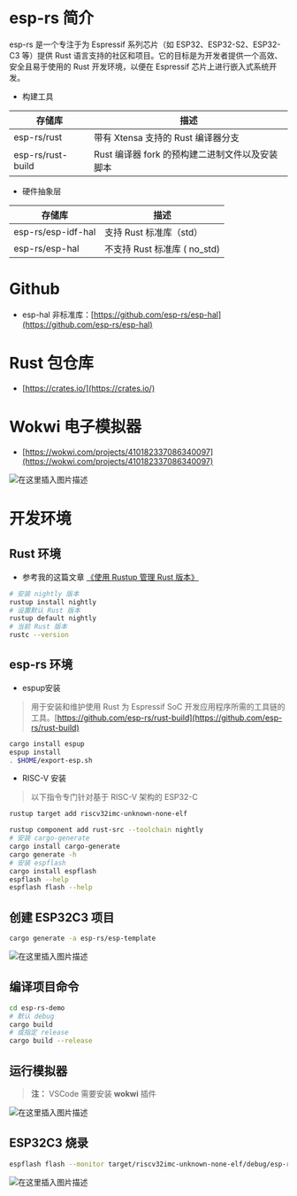 # esp-rs 简介
esp-rs 是一个专注于为 Espressif 系列芯片（如 ESP32、ESP32-S2、ESP32-C3 等）提供 Rust 语言支持的社区和项目。它的目标是为开发者提供一个高效、安全且易于使用的 Rust 开发环境，以便在 Espressif 芯片上进行嵌入式系统开发。

- 构建工具

| 存储库	| 描述|
-------- | -----
| esp-rs/rust	| 带有 Xtensa 支持的 Rust 编译器分支 |
| esp-rs/rust-build	| Rust 编译器 fork 的预构建二进制文件以及安装脚本 |

- 硬件抽象层

| 存储库 |	描述 |
-------- | -----
| esp-rs/esp-idf-hal	| 支持 Rust 标准库（std）|
| esp-rs/esp-hal	| 不支持 Rust 标准库 ( no_std)|

# Github
- esp-hal 非标准库：[https://github.com/esp-rs/esp-hal](https://github.com/esp-rs/esp-hal)

# Rust 包仓库
- [https://crates.io/](https://crates.io/)

# Wokwi 电子模拟器
- [https://wokwi.com/projects/410182337086340097](https://wokwi.com/projects/410182337086340097)

![在这里插入图片描述](https://i-blog.csdnimg.cn/direct/0b7c59457490453bba2bc363ed048539.png)

# 开发环境
## Rust 环境
- 参考我的这篇文章 [《使用 Rustup 管理 Rust 版本》](https://blog.csdn.net/weixin_42607526/article/details/140048375)

```bash
# 安装 nightly 版本
rustup install nightly
# 设置默认 Rust 版本
rustup default nightly
# 当前 Rust 版本
rustc --version
```

## esp-rs 环境
- espup安装

> 用于安装和维护使用 Rust 为 Espressif SoC 开发应用程序所需的工具链的工具。[https://github.com/esp-rs/rust-build](https://github.com/esp-rs/rust-build)

```bash
cargo install espup
espup install
. $HOME/export-esp.sh
```

- RISC-V 安装
> 以下指令专门针对基于 RISC-V 架构的 ESP32-C

```bash
rustup target add riscv32imc-unknown-none-elf
```

```bash
rustup component add rust-src --toolchain nightly
# 安装 cargo-generate
cargo install cargo-generate
cargo generate -h
# 安装 espflash
cargo install espflash
espflash --help
espflash flash --help
```

## 创建 ESP32C3 项目
```bash
cargo generate -a esp-rs/esp-template
```

![在这里插入图片描述](https://i-blog.csdnimg.cn/direct/48e1e26afb31449bb73de5a7c0f40d5d.png)

## 编译项目命令
```bash
cd esp-rs-demo
# 默认 debug
cargo build
# 或指定 release
cargo build --release
```

## 运行模拟器
> **注：** VSCode 需要安装 **wokwi** 插件

![在这里插入图片描述](https://i-blog.csdnimg.cn/direct/9a2f6a55588242878cf61c938bc25a42.png)
## ESP32C3 烧录
```bash
espflash flash --monitor target/riscv32imc-unknown-none-elf/debug/esp-rs-demo
```

![在这里插入图片描述](https://i-blog.csdnimg.cn/direct/16294f5426764a80a38d274129e19552.png)


